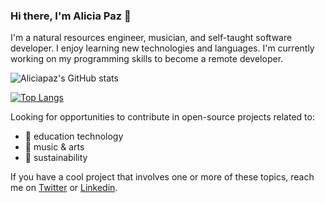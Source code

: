 ### Hi there, I'm Alicia Paz 👋

I'm a natural resources engineer, musician, and self-taught software developer.
I enjoy learning new technologies and languages.
I'm currently working on my programming skills to become a remote developer.

![Aliciapaz's GitHub stats](https://github-readme-stats.vercel.app/api?username=aliciapaz&show_icons=true&theme=radical)

[![Top Langs](https://github-readme-stats.vercel.app/api/top-langs/?username=aliciapaz)](https://github.com/aliciapaz)

Looking for opportunities to contribute in open-source projects related to: 
- 🔭 education technology
-  :musical_note: music & arts
-  :herb: sustainability

If you have a cool project that involves one or more of these topics, reach me on [Twitter]( https://twitter.com/_alicia_paz) or [Linkedin](https://www.linkedin.com/in/aliciapazrojas/).
